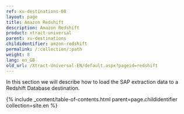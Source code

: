 ```yaml
---
ref: xu-destinations-08
layout: page
title: Amazon Redshift
description: Amazon Redshift
product: xtract-universal
parent: xu-destinations
childidentifier: amzon-redshift
permalink: /:collection/:path
weight: 8
lang: en_GB
old_url: /Xtract-Universal-EN/default.aspx?pageid=redshift
---
```


In this section we will describe how to load the SAP extraction data to a Redshift Database destination.

{% include _content/table-of-contents.html parent=page.childidentifier collection=site.en %}